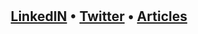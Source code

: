 
<h2 align="center">
  <br>
  <br>
  <a href="https://www.linkedin.com/in/lorenzo-battistela">LinkedIN</a> •
  <a href="https://twitter.com/Lorenzoowb">Twitter</a> •
  <a href="https://lorenzobattistela.github.io/">Articles</a> 
</h2>

 <br>
